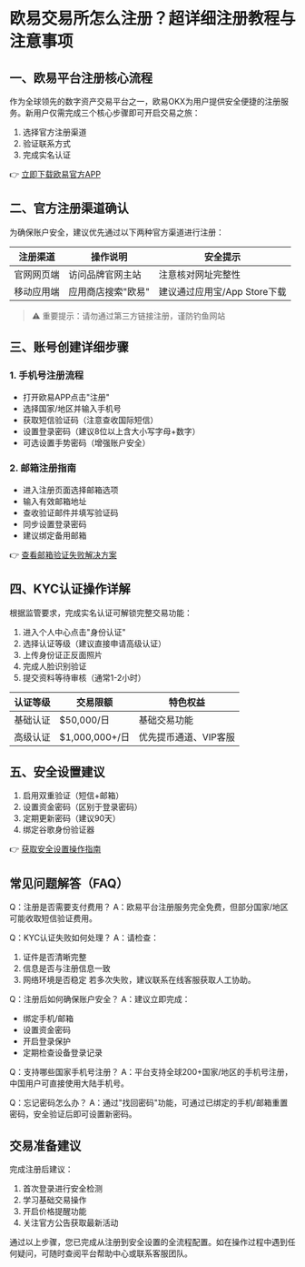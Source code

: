 # 欧易交易所怎么注册？超详细注册教程与注意事项

## 一、欧易平台注册核心流程
作为全球领先的数字资产交易平台之一，欧易OKX为用户提供安全便捷的注册服务。新用户仅需完成三个核心步骤即可开启交易之旅：
1. 选择官方注册渠道
2. 验证联系方式
3. 完成实名认证

👉 [立即下载欧易官方APP](https://bit.ly/okx_welcome)

## 二、官方注册渠道确认
为确保账户安全，建议优先通过以下两种官方渠道进行注册：

| 注册渠道 | 操作说明 | 安全提示 |
|---------|----------|----------|
| 官网网页端 | 访问品牌官网主站 | 注意核对网址完整性 |
| 移动应用端 | 应用商店搜索"欧易" | 建议通过应用宝/App Store下载 |

> ⚠️ 重要提示：请勿通过第三方链接注册，谨防钓鱼网站

## 三、账号创建详细步骤
### 1. 手机号注册流程
- 打开欧易APP点击"注册"
- 选择国家/地区并输入手机号
- 获取短信验证码（注意查收国际短信）
- 设置登录密码（建议8位以上含大小写字母+数字）
- 可选设置手势密码（增强账户安全）

### 2. 邮箱注册指南
- 进入注册页面选择邮箱选项
- 输入有效邮箱地址
- 查收验证邮件并填写验证码
- 同步设置登录密码
- 建议绑定备用邮箱

👉 [查看邮箱验证失败解决方案](https://bit.ly/okx_welcome)

## 四、KYC认证操作详解
根据监管要求，完成实名认证可解锁完整交易功能：
1. 进入个人中心点击"身份认证"
2. 选择认证等级（建议直接申请高级认证）
3. 上传身份证正反面照片
4. 完成人脸识别验证
5. 提交资料等待审核（通常1-2小时）

| 认证等级 | 交易限额 | 特色权益 |
|---------|----------|----------|
| 基础认证 | $50,000/日 | 基础交易功能 |
| 高级认证 | $1,000,000+/日 | 优先提币通道、VIP客服 |

## 五、安全设置建议
1. 启用双重验证（短信+邮箱）
2. 设置资金密码（区别于登录密码）
3. 定期更新密码（建议90天）
4. 绑定谷歌身份验证器

👉 [获取安全设置操作指南](https://bit.ly/okx_welcome)

## 常见问题解答（FAQ）

Q：注册是否需要支付费用？
A：欧易平台注册服务完全免费，但部分国家/地区可能收取短信验证费用。

Q：KYC认证失败如何处理？
A：请检查：
1. 证件是否清晰完整
2. 信息是否与注册信息一致
3. 网络环境是否稳定
若多次失败，建议联系在线客服获取人工协助。

Q：注册后如何确保账户安全？
A：建议立即完成：
- 绑定手机/邮箱
- 设置资金密码
- 开启登录保护
- 定期检查设备登录记录

Q：支持哪些国家手机号注册？
A：平台支持全球200+国家/地区的手机号注册，中国用户可直接使用大陆手机号。

Q：忘记密码怎么办？
A：通过"找回密码"功能，可通过已绑定的手机/邮箱重置密码，安全验证后即可设置新密码。

## 交易准备建议
完成注册后建议：
1. 首次登录进行安全检测
2. 学习基础交易操作
3. 开启价格提醒功能
4. 关注官方公告获取最新活动

通过以上步骤，您已完成从注册到安全设置的全流程配置。如在操作过程中遇到任何疑问，可随时查阅平台帮助中心或联系客服团队。